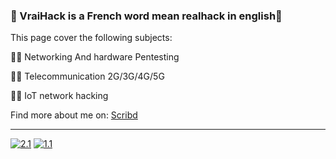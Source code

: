 ### 🎄 VraiHack is a French word mean realhack in english🎄
This page cover the following subjects:

🐱‍💻 Networking And hardware Pentesting

🐱‍💻 Telecommunication 2G/3G/4G/5G

🐱‍💻 IoT network hacking

Find more about me on: [Scribd](https://www.scribd.com/user/282548159/VraiHack)

-------------------------------------------------------------------------------------------------------------------------------
<!-- Actual text -->
[![2.1]][2]  [![1.1]][1]
<!-- Icons -->
[1.1]: https://img.shields.io/badge/Instagram-E4405F?style=for-the-badge&logo=instagram&logoColor=white
[2.1]: https://img.shields.io/badge/LinkedIn-0077B5?style=for-the-badge&logo=linkedin&logoColor=white
<!-- Links to your social media accounts -->
[1]: https://www.instagram.com/vraihack/
[2]: https://www.linkedin.com/in/hassan-profile/





